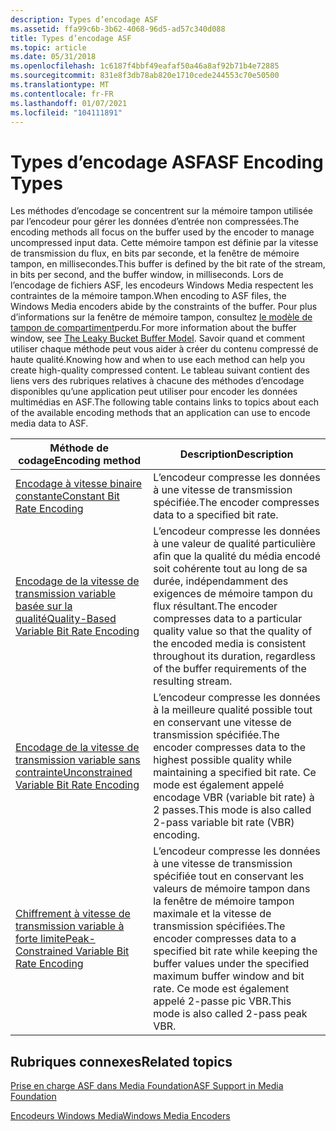 ```yaml
---
description: Types d’encodage ASF
ms.assetid: ffa99c6b-3b62-4068-96d5-ad57c340d088
title: Types d’encodage ASF
ms.topic: article
ms.date: 05/31/2018
ms.openlocfilehash: 1c6187f4bbf49eafaf50a46a8af92b71b4e72885
ms.sourcegitcommit: 831e8f3db78ab820e1710cede244553c70e50500
ms.translationtype: MT
ms.contentlocale: fr-FR
ms.lasthandoff: 01/07/2021
ms.locfileid: "104111891"
---
```

# <a name="asf-encoding-types"></a><span data-ttu-id="addca-103">Types d’encodage ASF</span><span class="sxs-lookup"><span data-stu-id="addca-103">ASF Encoding Types</span></span>

<span data-ttu-id="addca-104">Les méthodes d’encodage se concentrent sur la mémoire tampon utilisée par l’encodeur pour gérer les données d’entrée non compressées.</span><span class="sxs-lookup"><span data-stu-id="addca-104">The encoding methods all focus on the buffer used by the encoder to manage uncompressed input data.</span></span> <span data-ttu-id="addca-105">Cette mémoire tampon est définie par la vitesse de transmission du flux, en bits par seconde, et la fenêtre de mémoire tampon, en millisecondes.</span><span class="sxs-lookup"><span data-stu-id="addca-105">This buffer is defined by the bit rate of the stream, in bits per second, and the buffer window, in milliseconds.</span></span> <span data-ttu-id="addca-106">Lors de l’encodage de fichiers ASF, les encodeurs Windows Media respectent les contraintes de la mémoire tampon.</span><span class="sxs-lookup"><span data-stu-id="addca-106">When encoding to ASF files, the Windows Media encoders abide by the constraints of the buffer.</span></span> <span data-ttu-id="addca-107">Pour plus d’informations sur la fenêtre de mémoire tampon, consultez [le modèle de tampon de compartiment](the-leaky-bucket-buffer-model.md)perdu.</span><span class="sxs-lookup"><span data-stu-id="addca-107">For more information about the buffer window, see [The Leaky Bucket Buffer Model](the-leaky-bucket-buffer-model.md).</span></span> <span data-ttu-id="addca-108">Savoir quand et comment utiliser chaque méthode peut vous aider à créer du contenu compressé de haute qualité.</span><span class="sxs-lookup"><span data-stu-id="addca-108">Knowing how and when to use each method can help you create high-quality compressed content.</span></span> <span data-ttu-id="addca-109">Le tableau suivant contient des liens vers des rubriques relatives à chacune des méthodes d’encodage disponibles qu’une application peut utiliser pour encoder les données multimédias en ASF.</span><span class="sxs-lookup"><span data-stu-id="addca-109">The following table contains links to topics about each of the available encoding methods that an application can use to encode media data to ASF.</span></span>



| <span data-ttu-id="addca-110">Méthode de codage</span><span class="sxs-lookup"><span data-stu-id="addca-110">Encoding method</span></span>                                                                                      | <span data-ttu-id="addca-111">Description</span><span class="sxs-lookup"><span data-stu-id="addca-111">Description</span></span>                                                                                                                                                                                              |
|------------------------------------------------------------------------------------------------------|----------------------------------------------------------------------------------------------------------------------------------------------------------------------------------------------------------|
| [<span data-ttu-id="addca-112">Encodage à vitesse binaire constante</span><span class="sxs-lookup"><span data-stu-id="addca-112">Constant Bit Rate Encoding</span></span>](constant-bit-rate-encoding.md)                                         | <span data-ttu-id="addca-113">L’encodeur compresse les données à une vitesse de transmission spécifiée.</span><span class="sxs-lookup"><span data-stu-id="addca-113">The encoder compresses data to a specified bit rate.</span></span>                                                                                                                                                     |
| [<span data-ttu-id="addca-114">Encodage de la vitesse de transmission variable basée sur la qualité</span><span class="sxs-lookup"><span data-stu-id="addca-114">Quality-Based Variable Bit Rate Encoding</span></span>](quality-based-variable-bit-rate--vbr--encoding.md)       | <span data-ttu-id="addca-115">L’encodeur compresse les données à une valeur de qualité particulière afin que la qualité du média encodé soit cohérente tout au long de sa durée, indépendamment des exigences de mémoire tampon du flux résultant.</span><span class="sxs-lookup"><span data-stu-id="addca-115">The encoder compresses data to a particular quality value so that the quality of the encoded media is consistent throughout its duration, regardless of the buffer requirements of the resulting stream.</span></span> |
| [<span data-ttu-id="addca-116">Encodage de la vitesse de transmission variable sans contrainte</span><span class="sxs-lookup"><span data-stu-id="addca-116">Unconstrained Variable Bit Rate Encoding</span></span>](unconstrained-variable-bit-rate--vbr--encoding.md)       | <span data-ttu-id="addca-117">L’encodeur compresse les données à la meilleure qualité possible tout en conservant une vitesse de transmission spécifiée.</span><span class="sxs-lookup"><span data-stu-id="addca-117">The encoder compresses data to the highest possible quality while maintaining a specified bit rate.</span></span> <span data-ttu-id="addca-118">Ce mode est également appelé encodage VBR (variable bit rate) à 2 passes.</span><span class="sxs-lookup"><span data-stu-id="addca-118">This mode is also called 2-pass variable bit rate (VBR) encoding.</span></span>                                    |
| [<span data-ttu-id="addca-119">Chiffrement à vitesse de transmission variable à forte limite</span><span class="sxs-lookup"><span data-stu-id="addca-119">Peak-Constrained Variable Bit Rate Encoding</span></span>](peak-constrained-variable-bit-rate--vbr--encoding.md) | <span data-ttu-id="addca-120">L’encodeur compresse les données à une vitesse de transmission spécifiée tout en conservant les valeurs de mémoire tampon dans la fenêtre de mémoire tampon maximale et la vitesse de transmission spécifiées.</span><span class="sxs-lookup"><span data-stu-id="addca-120">The encoder compresses data to a specified bit rate while keeping the buffer values under the specified maximum buffer window and bit rate.</span></span> <span data-ttu-id="addca-121">Ce mode est également appelé 2-passe pic VBR.</span><span class="sxs-lookup"><span data-stu-id="addca-121">This mode is also called 2-pass peak VBR.</span></span>                    |



 

## <a name="related-topics"></a><span data-ttu-id="addca-122">Rubriques connexes</span><span class="sxs-lookup"><span data-stu-id="addca-122">Related topics</span></span>

<dl> <dt>

[<span data-ttu-id="addca-123">Prise en charge ASF dans Media Foundation</span><span class="sxs-lookup"><span data-stu-id="addca-123">ASF Support in Media Foundation</span></span>](asf-support-in-media-foundation.md)
</dt> <dt>

[<span data-ttu-id="addca-124">Encodeurs Windows Media</span><span class="sxs-lookup"><span data-stu-id="addca-124">Windows Media Encoders</span></span>](windows-media-encoders.md)
</dt> </dl>

 

 



